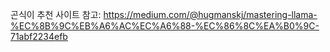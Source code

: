 곤식이 추천 사이트 참고: https://medium.com/@hugmanskj/mastering-llama-%EC%8B%9C%EB%A6%AC%EC%A6%88-%EC%86%8C%EA%B0%9C-71abf2234efb

